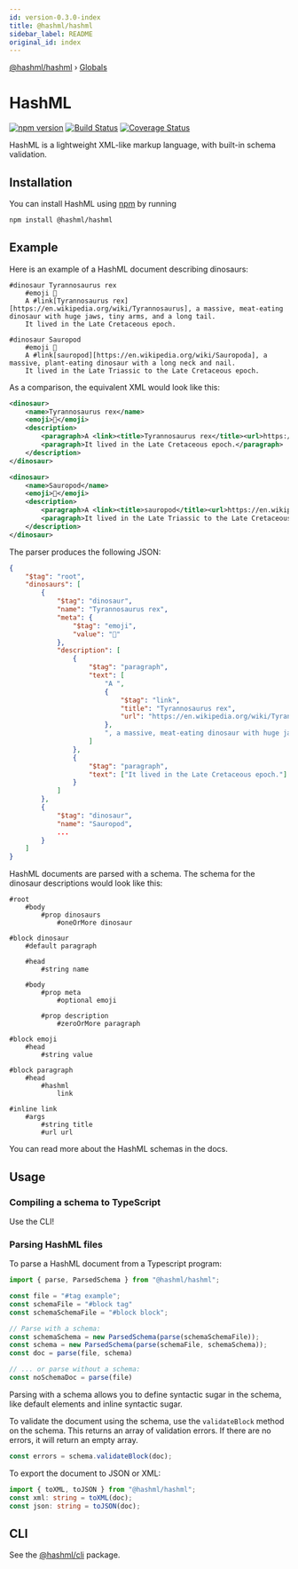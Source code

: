 ```yaml
---
id: version-0.3.0-index
title: @hashml/hashml
sidebar_label: README
original_id: index
---
```


[@hashml/hashml](index.md) › [Globals](globals.md)

# HashML
[![npm version](https://badge.fury.io/js/%40hashml%2Fhashml.svg)](https://www.npmjs.com/package/@hashml/hashml)
[![Build Status](https://travis-ci.org/hashml/hashml.svg?branch=master)](https://travis-ci.org/hashml/hashml)
[![Coverage Status](https://coveralls.io/repos/github/hashml/hashml/badge.svg?branch=master)](https://coveralls.io/github/hashml/hashml?branch=master)

HashML is a lightweight XML-like markup language, with built-in schema validation.

## Installation
You can install HashML using [npm](https://www.npmjs.com/) by running

```bash
npm install @hashml/hashml
```

## Example
Here is an example of a HashML document describing dinosaurs:

```
#dinosaur Tyrannosaurus rex
	#emoji 🦖
	A #link[Tyrannosaurus rex][https://en.wikipedia.org/wiki/Tyrannosaurus], a massive, meat-eating dinosaur with huge jaws, tiny arms, and a long tail.
	It lived in the Late Cretaceous epoch.

#dinosaur Sauropod
	#emoji 🦕
	A #link[sauropod][https://en.wikipedia.org/wiki/Sauropoda], a massive, plant-eating dinosaur with a long neck and nail.
	It lived in the Late Triassic to the Late Cretaceous epoch.
```

As a comparison, the equivalent XML would look like this:

```xml
<dinosaur>
	<name>Tyrannosaurus rex</name>
	<emoji>🦖</emoji>
	<description>
		<paragraph>A <link><title>Tyrannosaurus rex</title><url>https://en.wikipedia.org/wiki/Tyrannosaurus</url></link>, a massive, meat-eating dinosaur with huge jaws, tiny arms, and a long tail.</paragraph>
		<paragraph>It lived in the Late Cretaceous epoch.</paragraph>
	</description>
</dinosaur>

<dinosaur>
	<name>Sauropod</name>
	<emoji>🦕</emoji>
	<description>
		<paragraph>A <link><title>sauropod</title><url>https://en.wikipedia.org/wiki/Sauropoda</url></link>, a massive, plant-eating dinosaur with a long neck and nail.</paragraph>
		<paragraph>It lived in the Late Triassic to the Late Cretaceous epoch.</paragraph>
	</description>
</dinosaur>
```

The parser produces the following JSON:

```json
{
    "$tag": "root",
    "dinosaurs": [
        {
            "$tag": "dinosaur",
            "name": "Tyrannosaurus rex",
            "meta": {
                "$tag": "emoji",
                "value": "🦖"
            },
            "description": [
                {
                    "$tag": "paragraph",
                    "text": [
                        "A ",
                        {
                            "$tag": "link",
                            "title": "Tyrannosaurus rex",
                            "url": "https://en.wikipedia.org/wiki/Tyrannosaurus"
                        },
                        ", a massive, meat-eating dinosaur with huge jaws, tiny arms, and a long tail."
                    ]
                },
                {
                    "$tag": "paragraph",
                    "text": ["It lived in the Late Cretaceous epoch."]
                }
            ]
        },
        {
            "$tag": "dinosaur",
            "name": "Sauropod",
            ...
        }
    ]
}
```

HashML documents are parsed with a schema. The schema for the dinosaur descriptions would look like this:

```
#root
	#body
		#prop dinosaurs
			#oneOrMore dinosaur

#block dinosaur
	#default paragraph

	#head
		#string name

	#body
		#prop meta
			#optional emoji
		
		#prop description
			#zeroOrMore paragraph

#block emoji
	#head
		#string value

#block paragraph
	#head
		#hashml
			link

#inline link
	#args
		#string title
		#url url
```

You can read more about the HashML schemas in the docs.

## Usage
### Compiling a schema to TypeScript
Use the CLI!

### Parsing HashML files
To parse a HashML document from a Typescript program:

```typescript
import { parse, ParsedSchema } from "@hashml/hashml";

const file = "#tag example";
const schemaFile = "#block tag"
const schemaSchemaFile = "#block block";

// Parse with a schema:
const schemaSchema = new ParsedSchema(parse(schemaSchemaFile));
const schema = new ParsedSchema(parse(schemaFile, schemaSchema));
const doc = parse(file, schema)

// ... or parse without a schema:
const noSchemaDoc = parse(file)
```

Parsing with a schema allows you to define syntactic sugar in the schema, like default elements and inline syntactic sugar.

To validate the document using the schema, use the `validateBlock` method on the schema. This returns an array of validation errors. If there are no errors, it will return an empty array.

```typescript
const errors = schema.validateBlock(doc);
```

To export the document to JSON or XML:

```typescript
import { toXML, toJSON } from "@hashml/hashml";
const xml: string = toXML(doc);
const json: string = toJSON(doc);
```

## CLI
See the [@hashml/cli](https://www.npmjs.com/package/@hashml/cli) package.
